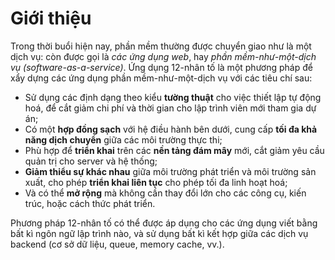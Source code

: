 Giới thiệu
==========

Trong thời buổi hiện nay, phần mềm thường được chuyển giao như là một dịch vụ: còn được
gọi là *các ứng dụng web*, hay *phần mềm-như-một-dịch vụ (software-as-a-service)*.
Ứng dụng 12-nhân tố là một phương pháp để xẩy dựng các ứng dụng phần mềm-như-một-dịch vụ với
các tiêu chí sau:

* Sử dụng các định dạng theo kiểu **tường thuật** cho việc thiết lập tự động hoá, để
cắt giảm chi phí và thời gian cho lập trình viên mới tham gia dự án;
* Có một **hợp đồng sạch** với hệ điều hành bên dưới, cung cấp **tối đa khả năng dịch chuyển** giữa các môi trường thực thi;
* Phù hợp để **triển khai** trên các **nền tảng đám mây** mới, cắt giảm yêu cầu quản trị
cho server và hệ thống;
* **Giảm thiểu sự khác nhau** giữa môi trường phát triển và môi trường sản xuất, cho phép
**triển khai liên tục** cho phép tối đa linh hoạt hoá;
* Và có thể **mở rộng** mà không cần thay đổi lớn cho các công cụ, kiến trúc, hoặc cách thức
phát triển.

Phương pháp 12-nhân tố có thể được áp dụng cho các ứng dụng viết bằng bất kì ngôn ngữ lập
trình nào, và sử dụng bất kì kết hợp giữa các dịch vụ backend (cơ sở dữ liệu, queue, memory cache, vv.).
